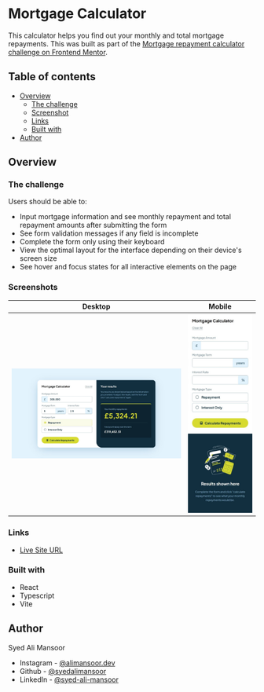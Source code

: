 # Mortgage Calculator

This calculator helps you find out your monthly and total mortgage repayments. This was built as part of the [Mortgage repayment calculator challenge on Frontend Mentor](https://www.frontendmentor.io/challenges/mortgage-repayment-calculator-Galx1LXK73).

## Table of contents

- [Overview](#overview)
  - [The challenge](#the-challenge)
  - [Screenshot](#screenshot)
  - [Links](#links)
  - [Built with](#built-with)
- [Author](#author)

## Overview

### The challenge

Users should be able to:

- Input mortgage information and see monthly repayment and total repayment amounts after submitting the form
- See form validation messages if any field is incomplete
- Complete the form only using their keyboard
- View the optimal layout for the interface depending on their device's screen size
- See hover and focus states for all interactive elements on the page

### Screenshots

|            Desktop             |            Mobile             |
| :----------------------------: | :---------------------------: |
| ![](./screenshots/desktop.jpg) | ![](./screenshots/mobile.jpg) |

### Links

- [Live Site URL](https://syedalimansoor.github.io/mortgage-calculator)

### Built with

- React
- Typescript
- Vite

## Author

Syed Ali Mansoor

- Instagram - [@alimansoor.dev](https://www.instagram.com/alimansoor.dev)
- Github - [@syedalimansoor](https://github.com/syedalimansoor)
- LinkedIn - [@syed-ali-mansoor](https://www.linkedin.com/in/syed-ali-mansoor/)
